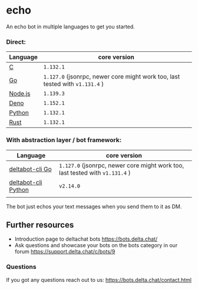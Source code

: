 # echo

An echo bot in multiple languages to get you started.

### Direct:

| Language                          | core version                                                                 |
|-----------------------------------|------------------------------------------------------------------------------|
| [C](./c)                          | `1.132.1`                                                                    |
| [Go](./go)                        | `1.127.0` (jsonrpc, newer core might work too, last tested with `v1.131.4` ) |
| [Node.js](./nodejs_stdio_jsonrpc) | `1.139.3`                                                                    |
| [Deno](./deno)                    | `1.152.1`                                                                    |
| [Python](./python)                | `1.132.1`                                                                    |
| [Rust](./rust)                    | `1.132.1`                                                                    |

### With abstraction layer / bot framework:

| Language                                     | core version                                                                 |
|----------------------------------------------|------------------------------------------------------------------------------|
| [deltabot-cli Go](./go_deltabot_cli)         | `1.127.0` (jsonrpc, newer core might work too, last tested with `v1.131.4` ) |
| [deltabot-cli Python](./python_deltabot_cli) | `v2.14.0`                                                                    |
|                                              |                                                                              |

The bot just echos your text messages when you send them to it as DM.

## Further resources

- Introduction page to deltachat bots https://bots.delta.chat/
- Ask questions and showcase your bots on the bots category in our forum https://support.delta.chat/c/bots/9

### Questions

If you got any questions reach out to us: https://bots.delta.chat/contact.html
